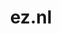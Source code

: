 ---
layout: post
title:  "ez.nl"
internal_url:  "/dutchgov/ez.nl.html"
subdomains_count: 19
all_subdomains_count: 132
urls_count: 17
ssl_rank: 83.333333333333
http_rank: 36.176470588235
url_link: /data/ez.nl/urls.txt
all_subdomains_link: /data/ez.nl/all_subdomains.txt
subdomains_link: /data/ez.nl/subdomains.txt
categories: dutchgov
---